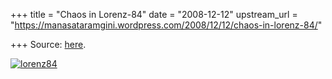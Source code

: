 +++
title = "Chaos in Lorenz-84"
date = "2008-12-12"
upstream_url = "https://manasataramgini.wordpress.com/2008/12/12/chaos-in-lorenz-84/"

+++
Source: [here](https://manasataramgini.wordpress.com/2008/12/12/chaos-in-lorenz-84/).

[![lorenz84](https://i1.wp.com/farm4.static.flickr.com/3061/3102267416_af29de9b27.jpg)](http://www.flickr.com/photos/24766652@N05/3102267416/ "lorenz84 by somasushma, on Flickr")
